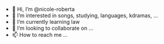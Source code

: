 - 👋 Hi, I’m @nicole-roberta
- 👀 I’m interested in songs, studying, languages, kdramas, ...
- 🌱 I’m currently learning law
- 💞️ I’m looking to collaborate on ...
- 📫 How to reach me ...

<!---
nicole-roberta/nicole-roberta is a ✨ special ✨ repository because its `README.md` (this file) appears on your GitHub profile.
You can click the Preview link to take a look at your changes.
--->
